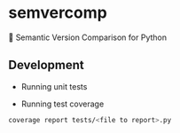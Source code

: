 # semvercomp
🐍 Semantic Version Comparison for Python

## Development
- Running unit tests

- Running test coverage
```bash
coverage report tests/<file to report>.py
```
